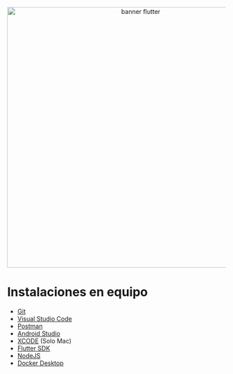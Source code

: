 <p align="center">
    <img src="https://res.cloudinary.com/nitishk72/image/upload/v1606933035/nstack_in/blog/flutter/flutter-banner.png"alt="banner flutter" width="600px"/>
</p>

# Instalaciones en equipo
- [Git](https://git-scm.com/download) 
- [Visual Studio Code](https://code.visualstudio.com/)
- [Postman](https://www.postman.com/downloads/)
- [Android Studio](https://developer.android.com/studio?gad_source=1&gclid=Cj0KCQjwxeyxBhC7ARIsAC7dS3-InFeU1jFM5rvyfR944Zfj-S6Za0gp0gTHkihwk2QIT-_RmWmQhdUaAt8PEALw_wcB&gclsrc=aw.ds&hl=es-419)
- [XCODE](https://apps.apple.com/es/app/xcode/id497799835?mt=12) (Solo Mac)
- [Flutter SDK](https://docs.flutter.dev/get-started/install)
- [NodeJS](https://nodejs.org/en)
- [Docker Desktop](https://www.docker.com/products/docker-desktop/)
